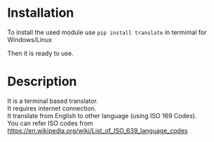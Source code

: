 # **Installation**

To install the used module use ```pip install translate``` in termimal for Windows/Linux

Then it is ready to use.


# **Description**

It is a terminal based translator.<br>
It requires internet connection.<br>
It translate from English to other language (using ISO 169 Codes).<br>
You can refer ISO codes from https://en.wikipedia.org/wiki/List_of_ISO_639_language_codes
